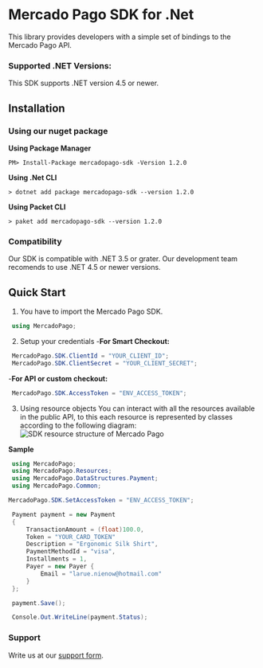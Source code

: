 
# Mercado Pago SDK for .Net

This library provides developers with a simple set of bindings to the Mercado Pago API.

### Supported .NET Versions:

This SDK supports .NET version 4.5 or newer.

## Installation

### Using our nuget package

**Using Package Manager**

`PM> Install-Package mercadopago-sdk -Version 1.2.0`

**Using .Net CLI**

`> dotnet add package mercadopago-sdk --version 1.2.0`

**Using Packet CLI**

`> paket add mercadopago-sdk --version 1.2.0`

### Compatibility

Our SDK is compatible with .NET 3.5 or grater. Our development team recomends to use .NET 4.5 or newer versions.

## Quick Start

1. You have to import the Mercado Pago SDK.
```csharp
 using MercadoPago;
```
2. Setup your credentials
-**For Smart Checkout:**
```csharp
 MercadoPago.SDK.ClientId = "YOUR_CLIENT_ID";
 MercadoPago.SDK.ClientSecret = "YOUR_CLIENT_SECRET";
```
-**For API or custom checkout:**
```csharp
 MercadoPago.SDK.AccessToken = "ENV_ACCESS_TOKEN";
```
3. Using resource objects
You can interact with all the resources available in the public API, to this each resource is represented by classes according to the following diagram:
![SDK resource structure of Mercado Pago](https://user-images.githubusercontent.com/864790/34393059-9acad058-eb2e-11e7-9987-494eaf19d109.png)

**Sample**
```csharp
 using MercadoPago;
 using MercadoPago.Resources;
 using MercadoPago.DataStructures.Payment;
 using MercadoPago.Common;

MercadoPago.SDK.SetAccessToken = "ENV_ACCESS_TOKEN";

 Payment payment = new Payment
 {
     TransactionAmount = (float)100.0,
     Token = "YOUR_CARD_TOKEN"
     Description = "Ergonomic Silk Shirt",
     PaymentMethodId = "visa",
     Installments = 1,
     Payer = new Payer {
         Email = "larue.nienow@hotmail.com"
     }
 };

 payment.Save();

 Console.Out.WriteLine(payment.Status);
```

### Support

Write us at our [support form](/support).
